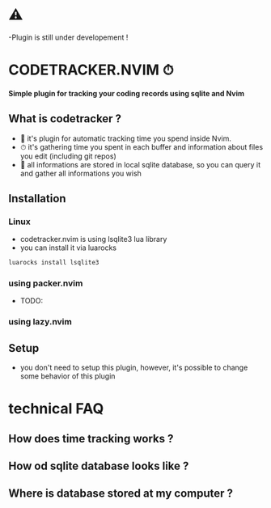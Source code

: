 # ⚠️ 
-Plugin is still under developement !

# CODETRACKER.NVIM ⏱

#### Simple plugin for tracking your coding records using sqlite and Nvim 

## What is codetracker ?
- 🤖 it's plugin for automatic tracking time you spend inside Nvim.
- ⏱ it's gathering time you spent in each buffer and information about files you edit (including git repos)
- 📓 all informations are stored in local sqlite database, so you can query it and gather all informations you wish


## Installation

### Linux
- codetracker.nvim is using lsqlite3 lua library
- you can install it via luarocks
```bash
luarocks install lsqlite3
```


### using packer.nvim
- TODO:

### using lazy.nvim

## Setup
- you don't need to setup this plugin, however, it's possible to change some behavior of this plugin


# technical FAQ

## How does time tracking works ?

## How od sqlite database looks like ?

## Where is database stored at my computer ?


